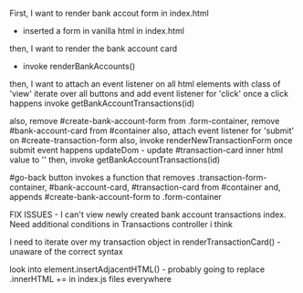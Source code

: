 First,
I want to render bank accout form in index.html
- inserted a form in vanilla html in index.html

then,
I want to render the bank account card
- invoke renderBankAccounts()

then,
I want to attach an event listener on all html elements with class of 'view'
iterate over all buttons and add event listener for 'click'
once a click happens invoke getBankAccountTransactions(id)

also, remove #create-bank-account-form from .form-container, remove #bank-account-card from #container
also, attach event listener for 'submit' on #create-transaction-form
also, invoke renderNewTransactionForm
once submit event happens updateDom - update #transaction-card inner html value to ''
then, invoke getBankAccountTransactions(id)

#go-back button invokes a function that removes .transaction-form-container, #bank-account-card, #transaction-card from #container
and, appends #create-bank-account-form to .form-container

FIX ISSUES - 
I can't view newly created bank account transactions index. Need additional conditions in Transactions controller i think

I need to iterate over my transaction object in renderTransactionCard() - unaware of the correct syntax

look into element.insertAdjacentHTML() - probably going to replace .innerHTML += in index.js files everywhere

